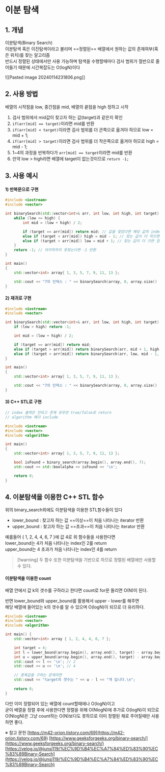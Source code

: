 # 이분 탐색

## 1. 개념

이분탐색(Binary Search)  
이분탐색 혹은 이진탐색이라고 불리며 ==정렬된== 배열에서 원하는 값의 존재여부(혹은 위치)를 찾는 알고리즘  
반드시 정렬된 상태에서만 사용 가능하며 탐색을 수행할때마다 검사 범위가 절반으로 줄어들기 때문에 시간복잡도는 O(logN)이다  

![[Pasted image 20240114231806.png]]


## 2. 사용 방법

배열의 시작점을 low, 중간점을 mid, 배열의 끝점을 high 정하고 시작  
1) 검사 범위에서 mid값이 찾고자 하는 값(target)과 같은지 확인
2) `if(arr[mid] == target)`이라면 mid를 반환
3) `if(arr[mid] < target)`이라면 검사 범위를 더 큰쪽으로 옮겨야 하므로 low = mid + 1;
4) `if(arr[mid] > target)`이라면 검사 범위를 더 작은쪽으로 옮겨야 하므로 high = mid - 1;
5) 1~4의 과정을 반복하다가 `arr[mid] == target`이라면 mid를 반환
6) 만약 low > high라면 배열에 target이 없는것이므로 `return -1;`


## 3. 사용 예시

#### 1) 반복문으로 구현
```C++
#include <iostream>
#include <vector>

int binarySearch(std::vector<int>& arr, int low, int high, int target) {
	while (low <= high) {
		int mid = (low + high) / 2;

		if (target == arr[mid]) return mid; // 값을 찾았다면 해당 값의 index 반환
		else if (target < arr[mid]) high = mid - 1; // 찾는 값이 더 작으면 검사 범위를 작은 쪽으로
		else if (target > arr[mid]) low = mid + 1; // 찾는 값이 더 크면 검사 범위를 큰 쪽으로
	}
	return -1; // 마지막까지 못찾는다면 -1 반환
}

int main()
{
	std::vector<int> array{ 1, 3, 5, 7, 9, 11, 13 };

	std::cout << "7의 인덱스 : " << binarySearch(array, 0, array.size() - 1, 7) << '\n';
}
```

#### 2) 재귀로 구현
```C++
#include <iostream>
#include <vector>

int binarySearch(std::vector<int>& arr, int low, int high, int target) {
	if (low > high) return -1;

	int mid = (low + high) / 2;

	if (target == arr[mid]) return mid;
	else if (target > arr[mid]) return binarySearch(arr, mid + 1, high, target);
	else if (target < arr[mid]) return binarySearch(arr, low, mid - 1, target);
}

int main()
{
	std::vector<int> array{ 1, 3, 5, 7, 9, 11, 13 };

	std::cout << "7의 인덱스 : " << binarySearch(array, 0, array.size() - 1, 7) << '\n';
}
```

#### 3) C++ STL로 구현
```C++
// index 출력은 안되고 존재 유무만 true/false로 return
// algorithm 헤더 include

#include <iostream>
#include <vector>
#include <algorithm>

int main()
{
	std::vector<int> array{ 1, 3, 5, 7, 9, 11, 13 };

	bool isFound = binary_search(array.begin(), array.end(), 7);
	std::cout << std::boolalpha << isFound << '\n';

	return 0;
}
```


## 4. 이분탐색을 이용한 C++ STL 함수

위의 binary_search외에도 이분탐색을 이용한 STL함수들이 있다  
- lower_bound : 찾고자 하는 값 ==이상==이 처음 나타나는 iterator 반환
- upper_bound : 찾고자 하는 값 ==초과==이 처음 나타나는 iterator 반환

예를들어 { 1, 2, 4, 4, 6, 7 }에 값 4로 위 함수들을 사용한다면  
lower_bound는 4가 처음 나타나는 index인 2를 return  
upper_bound는 4 초과가 처음 나타나는 index인 4를 return  

>[!warning] 두 함수 또한 이분탐색을 기반으로 하므로 정렬된 배열에만 사용할 수 있다.

#### 이분탐색을 이용한 count
배열 안에서 값 k의 갯수를 구하라고 한다면 count로 for문 돌리면 O(N)이 된다.

반면 lower_bound와 upper_bound를 활용해서 upper - lower를 해주면  
해당 배열에 들어있는 k의 갯수를 알 수 있으며 O(logN)이 되므로 더 유리하다.
```C++
#include <iostream>
#include <vector>
#include <algorithm>

int main() {
	std::vector<int> array { 1, 2, 4, 4, 6, 7 };

	int target = 4;
	int l = lower_bound(array.begin(), array.end(), target) - array.begin();
	int u = upper_bound(array.begin(), array.end(), target) - array.begin();
	std::cout << l << '\n'; // 2
	std::cout << u << '\n'; // 4

	// 중복값을 구하는 문제라면
	std::cout << "target의 갯수는 " << u - l << "개 입니다.\n";
	
	return 0;
}
```

다만 이미 정렬되어 있는 배열에 count할때에나 O(logN)이고  
굳이 배열을 정렬 후에 사용한다면 정렬을 위해 O(NlogN)에 추가로 O(logN)이 되므로  
O(NlogN)은 그냥 count하는 O(N)보다도 못하므로 이미 정렬된 채로 주어질때만 사용하면 좋다.




※ 참고 문헌
[https://m42-orion.tistory.com/69](https://m42-orion.tistory.com/69)
[https://www.geeksforgeeks.org/binary-search/](https://www.geeksforgeeks.org/binary-search/)
[https://velog.io/@junsj119/%EC%9D%B4%EC%A7%84%ED%83%90%EC%83%89Binary-Search](https://velog.io/@junsj119/%EC%9D%B4%EC%A7%84%ED%83%90%EC%83%89Binary-Search)